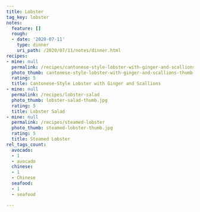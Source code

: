 ```yaml
---
title: Lobster
tag_key: lobster
notes:
  feature: []
  rough:
  - date: '2020-07-11'
    type: dinner
    uri_path: /2020/07/11/notes/dinner.html
recipes:
- mine: null
  permalink: /recipes/cantonese-style-lobster-with-ginger-and-scallions
  photo_thumb: cantonese-style-lobster-with-ginger-and-scallions-thumb.jpg
  rating: 5
  title: Cantonese-Style Lobster with Ginger and Scallions
- mine: null
  permalink: /recipes/lobster-salad
  photo_thumb: lobster-salad-thumb.jpg
  rating: 5
  title: Lobster Salad
- mine: null
  permalink: /recipes/steamed-lobster
  photo_thumb: steamed-lobster-thumb.jpg
  rating: 5
  title: Steamed Lobster
rel_tags_count:
  avocado:
  - 1
  - avocado
  chinese:
  - 1
  - Chinese
  seafood:
  - 1
  - seafood

---
```

